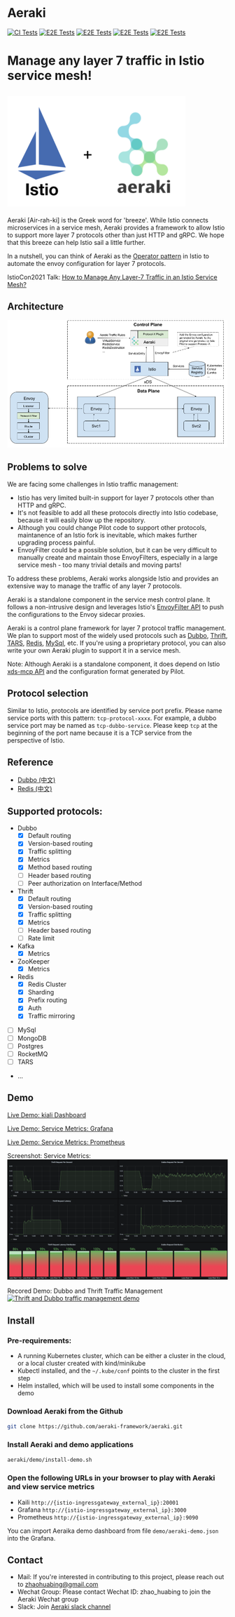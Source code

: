 # Aeraki

[![CI Tests](https://github.com/aeraki-framework/aeraki/workflows/ci/badge.svg?branch=master)](https://github.com/aeraki-framework/aeraki/actions?query=branch%3Amaster+event%3Apush+workflow%3A%22ci%22)
[![E2E Tests](https://github.com/aeraki-framework/aeraki/workflows/e2e-dubbo/badge.svg?branch=master)](https://github.com/aeraki-framework/aeraki/actions?query=branch%3Amaster+event%3Apush+workflow%3A%22e2e-dubbo%22)
[![E2E Tests](https://github.com/aeraki-framework/aeraki/workflows/e2e-thrift/badge.svg?branch=master)](https://github.com/aeraki-framework/aeraki/actions?query=branch%3Amaster+event%3Apush+workflow%3A%22e2e-thrift%22)
[![E2E Tests](https://github.com/aeraki-framework/aeraki/workflows/e2e-kafka-zookeeper/badge.svg?branch=master)](https://github.com/aeraki-framework/aeraki/actions?query=branch%3Amaster+event%3Apush+workflow%3A%22e2e-kafka-zookeeper%22)
[![E2E Tests](https://github.com/aeraki-framework/aeraki/workflows/e2e-redis/badge.svg?branch=master)](https://github.com/aeraki-framework/aeraki/actions?query=branch%3Amaster+event%3Apush+workflow%3A%22e2e-redis%22)

# Manage **any** layer 7 traffic in Istio service mesh!
![ Aeraki ](docs/aeraki&istio.png)
---
Aeraki [Air-rah-ki] is the Greek word for 'breeze'. While Istio connects microservices in a service mesh, Aeraki provides a framework to allow Istio to support more layer 7 protocols other than just HTTP and gRPC. We hope that this breeze can help Istio sail a little further.

In a nutshell, you can think of Aeraki as the [Operator pattern](https://kubernetes.io/docs/concepts/extend-kubernetes/operator/) in Istio to automate the envoy configuration for layer 7 protocols.

IstioCon2021 Talk: [How to Manage Any Layer-7 Traffic in an Istio Service Mesh?](https://www.youtube.com/watch?v=sBS4utF68d8)

## Architecture
![ Aeraki ](docs/aeraki-architecture.png)

## Problems to solve

We are facing some challenges in Istio traffic management:
* Istio has very limited built-in support for layer 7 protocols other than HTTP and gRPC.
* It's not feasible to add all these protocols directly into Istio codebase, because it will easily blow up the repository.
* Although you could change Pilot code to support other protocols, maintanence of an Istio fork is inevitable, which makes further upgrading process painful.
* EnvoyFilter could be a possible solution, but it can be very difficult to manually create and maintain those EnvoyFilters, especially in a large service mesh - too many trivial details and moving parts!

To address these problems, Aeraki works alongside Istio and provides an extensive way to manage the traffic of any layer 7 protocols.

Aeraki is a standalone component in the service mesh control plane. It follows a non-intrusive design and leverages Istio's [EnvoyFilter API](https://istio.io/latest/docs/reference/config/networking/envoy-filter/) to push the configurations to the Envoy sidecar proxies.

Aeraki is a control plane framework for layer 7 protocol traffic management. We plan to support most of the widely used protocols such as [Dubbo](http://dubbo.apache.org/), [Thrift](https://thrift.apache.org/), [TARS](https://tarscloud.org/), [Redis](https://redis.io/topics/cluster-tutorial), [MySql](https://www.mysql.com/), etc. If you're using a proprietary protocol, you can also write your own Aeraki plugin to support it in a service mesh.

Note:
Although Aeraki is a standalone component, it does depend on Istio [xds-mcp API](https://github.com/istio/api/tree/master/mcp) and the configuration format generated by Pilot.

## Protocol selection
Similar to Istio, protocols are identified by service port prefix. Please name service ports with this pattern: `tcp-protocol-xxxx`. For example, a dubbo service port may be named as `tcp-dubbo-service`. Please keep `tcp` at the beginning of the port name because it is a TCP service from the perspective of Istio.

## Reference

* [Dubbo (中文) ](https://github.com/aeraki-framework/dubbo2istio#readme)
* [Redis (中文) ](docs/zh/redis.md)

## Supported protocols:
* Dubbo
  * [x] Default routing
  * [x] Version-based routing
  * [x] Traffic splitting
  * [x] Metrics
  * [x] Method based routing
  * [  ] Header based routing
  * [  ] Peer authorization on Interface/Method
* Thrift
  * [x] Default routing
  * [x] Version-based routing
  * [x] Traffic splitting
  * [x] Metrics
  * [  ] Header based routing
  * [  ] Rate limit
* Kafka
  * [x] Metrics
* ZooKeeper
  * [x] Metrics
* Redis
  * [x] Redis Cluster
  * [x] Sharding
  * [x] Prefix routing
  * [x] Auth
  * [x] Traffic mirroring
* [ ] MySql
* [ ] MongoDB
* [ ] Postgres
* [ ] RocketMQ
* [ ] TARS
* ...

## Demo

[Live Demo: kiali Dashboard](http://aeraki.zhaohuabing.com:20001/)

[Live Demo: Service Metrics: Grafana](http://aeraki.zhaohuabing.com:3000/d/pgz7wp-Gz/aeraki-demo?orgId=1&refresh=10s&kiosk)

[Live Demo: Service Metrics: Prometheus](http://aeraki.zhaohuabing.com:9090/new/graph?g0.expr=envoy_dubbo_inbound_20880___response_success&g0.tab=0&g0.stacked=1&g0.range_input=1h&g1.expr=envoy_dubbo_outbound_20880__org_apache_dubbo_samples_basic_api_demoservice_request&g1.tab=0&g1.stacked=1&g1.range_input=1h&g2.expr=envoy_thrift_inbound_9090___response&g2.tab=0&g2.stacked=1&g2.range_input=1h&g3.expr=envoy_thrift_outbound_9090__thrift_sample_server_thrift_svc_cluster_local_response_success&g3.tab=0&g3.stacked=1&g3.range_input=1h&g4.expr=envoy_thrift_outbound_9090__thrift_sample_server_thrift_svc_cluster_local_request&g4.tab=0&g4.stacked=1&g4.range_input=1h)

Screenshot: Service Metrics:
![Screenshot: Service Metrics](docs/metrics.png)

Recored Demo: Dubbo and Thrift Traffic Management
[![Thrift and Dubbo traffic management demo](http://i3.ytimg.com/vi/vrjp-Yg3Leg/maxresdefault.jpg)](https://www.youtube.com/watch?v=vrjp-Yg3Leg)

## Install

### Pre-requirements:
* A running Kubernetes cluster, which can be either a cluster in the cloud, or a local cluster created with kind/minikube
* Kubectl installed, and the `~/.kube/conf` points to the cluster in the first step
* Helm installed, which will be used to install some components in the demo

### Download Aeraki from the Github
```bash
git clone https://github.com/aeraki-framework/aeraki.git
```

### Install Aeraki and demo applications
```bash
aeraki/demo/install-demo.sh
```

### Open the following URLs in your browser to play with Aeraki and view service metrics
* Kaili `http://{istio-ingressgateway_external_ip}:20001`
* Grafana `http://{istio-ingressgateway_external_ip}:3000`
* Prometheus `http://{istio-ingressgateway_external_ip}:9090`

You can import Aeraika demo dashboard from file `demo/aeraki-demo.json` into the Grafana.

## Contact
* Mail: If you're interested in contributing to this project, please reach out to zhaohuabing@gmail.com
* Wechat Group: Please contact Wechat ID: zhao_huabing to join the Aeraki Wechat group
* Slack: Join [Aeraki slack channel](http://aeraki.slack.com/)
